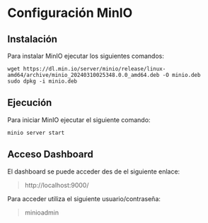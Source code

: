 # Configuración MinIO
## Instalación
Para instalar MinIO ejecutar los siguientes comandos:
```
wget https://dl.min.io/server/minio/release/linux-amd64/archive/minio_20240310025348.0.0_amd64.deb -O minio.deb
sudo dpkg -i minio.deb
```
## Ejecución
Para iniciar MinIO ejecutar el siguiente comando:
```
minio server start
```

## Acceso Dashboard
El dashboard se puede acceder des de el siguiente enlace:
> http://localhost:9000/

Para acceder utiliza el siguiente usuario/contraseña:
> minioadmin


